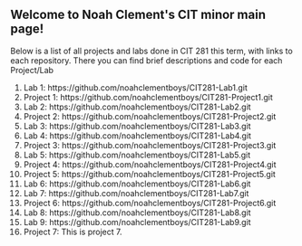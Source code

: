 <!DOCTYPE html>
<html lang="en">
<head>
    <meta charset="UTF-8">
    <meta http-equiv="X-UA-Compatible" content="IE=edge">
    <meta name="viewport" content="width=device-width, initial-scale=1.0">

</head>
<body>
    <h2>Welcome to Noah Clement's CIT minor main page!</h2>
    <p>Below is a list of all projects and labs done in CIT 281 this term, with links to each repository. There you can find brief descriptions and code for each Project/Lab</p>
    <ol>
        <li>Lab 1:  https://github.com/noahclementboys/CIT281-Lab1.git </li>
        <li>Project 1:  https://github.com/noahclementboys/CIT281-Project1.git </li>
        <li>Lab 2:  https://github.com/noahclementboys/CIT281-Lab2.git </li>
        <li>Project 2:  https://github.com/noahclementboys/CIT281-Project2.git</li>
        <li>Lab 3: https://github.com/noahclementboys/CIT281-Lab3.git</li>
        <li>Lab 4:  https://github.com/noahclementboys/CIT281-Lab4.git</li>
        <li>Project 3: https://github.com/noahclementboys/CIT281-Project3.git </li>
        <li>Lab 5:  https://github.com/noahclementboys/CIT281-Lab5.git</li>
        <li>Project 4:  https://github.com/noahclementboys/CIT281-Project4.git</li>
        <li>Project 5:  https://github.com/noahclementboys/CIT281-Project5.git</li>
        <li>Lab 6:  https://github.com/noahclementboys/CIT281-Lab6.git</li>
        <li>Lab 7:  https://github.com/noahclementboys/CIT281-Lab7.git</li>
        <li>Project 6:  https://github.com/noahclementboys/CIT281-Project6.git</li>
        <li>Lab 8:  https://github.com/noahclementboys/CIT281-Lab8.git</li>
        <li>Lab 9: https://github.com/noahclementboys/CIT281-Lab9.git</li>
        <li>Project 7: This is project 7.</li>
    </ol>
    
</body>
</html>
